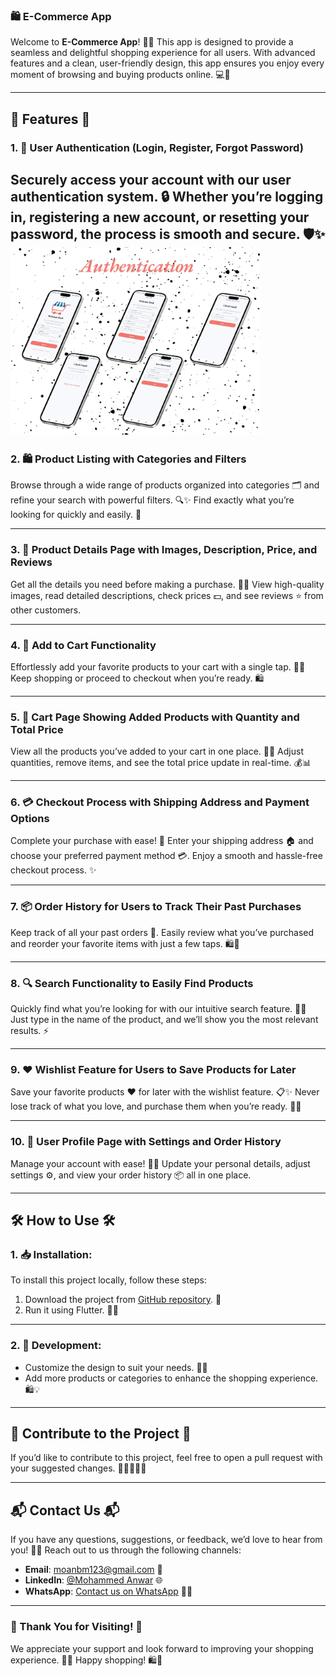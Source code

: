 ### **🛍️ E-Commerce App**

Welcome to **E-Commerce App**! 🛒✨ This app is designed to provide a seamless and delightful shopping experience for all users. With advanced features and a clean, user-friendly design, this app ensures you enjoy every moment of browsing and buying products online. 💻📱

---

## **🌟 Features 🌟**

### 1. **🔐 User Authentication (Login, Register, Forgot Password)**

Securely access your account with our user authentication system. 🔒 Whether you’re logging in, registering a new account, or resetting your password, the process is smooth and secure. 🛡️✨
<img src="assets/screenshots/Authentication.png" alt="Authentication" width="400" height="300">
---

### 2. **🛍️ Product Listing with Categories and Filters**

Browse through a wide range of products organized into categories 🗂️ and refine your search with powerful filters. 🔍✨ Find exactly what you’re looking for quickly and easily. 🎯

---

### 3. **📖 Product Details Page with Images, Description, Price, and Reviews**

Get all the details you need before making a purchase. 📸📝 View high-quality images, read detailed descriptions, check prices 💵, and see reviews ⭐ from other customers.

---

### 4. **🛒 Add to Cart Functionality**

Effortlessly add your favorite products to your cart with a single tap. 🛒✨ Keep shopping or proceed to checkout when you’re ready. 🛍️

---

### 5. **🛒 Cart Page Showing Added Products with Quantity and Total Price**

View all the products you’ve added to your cart in one place. 🛒🧾 Adjust quantities, remove items, and see the total price update in real-time. 💰📊

---

### 6. **💳 Checkout Process with Shipping Address and Payment Options**

Complete your purchase with ease! 🚀 Enter your shipping address 🏠 and choose your preferred payment method 💳. Enjoy a smooth and hassle-free checkout process. ✨

---

### 7. **📦 Order History for Users to Track Their Past Purchases**

Keep track of all your past orders 📜. Easily review what you’ve purchased and reorder your favorite items with just a few taps. 🛍️🔄

---

### 8. **🔍 Search Functionality to Easily Find Products**

Quickly find what you’re looking for with our intuitive search feature. 🔎✨ Just type in the name of the product, and we’ll show you the most relevant results. ⚡

---

### 9. **❤️ Wishlist Feature for Users to Save Products for Later**

Save your favorite products ❤️ for later with the wishlist feature. 📋✨ Never lose track of what you love, and purchase them when you’re ready. 🛒💕

---

### 10. **👤 User Profile Page with Settings and Order History**

Manage your account with ease! 👤✨ Update your personal details, adjust settings ⚙️, and view your order history 📦 all in one place.

---

## **🛠️ How to Use 🛠️**

### 1. **📥 Installation:**

To install this project locally, follow these steps:

1. Download the project from [GitHub repository](https://github.com/YourUsername/ecommerce_app). 🔗
2. Run it using Flutter. 🚀✨

---

### 2. **🔧 Development:**

- Customize the design to suit your needs. 🎨✨
- Add more products or categories to enhance the shopping experience. 🛍️💡

---

## **🤝 Contribute to the Project 🤝**

If you’d like to contribute to this project, feel free to open a pull request with your suggested changes. 👩‍💻👨‍💻✨

---

## **📬 Contact Us 📬**

If you have any questions, suggestions, or feedback, we’d love to hear from you! 💌✨ Reach out to us through the following channels:

- **Email**: moanbm123@gmail.com 📧
- **LinkedIn**: [@Mohammed Anwar](https://www.linkedin.com/in/mohammad-anwar-bin-muslim-50102725b/) 🌐
- **WhatsApp**: [Contact us on WhatsApp](https://wa.me/+917411440342) 📱✨

---

### **🌟 Thank You for Visiting! 🌟**

We appreciate your support and look forward to improving your shopping experience. 💬✨ Happy shopping! 🛍️🎉

